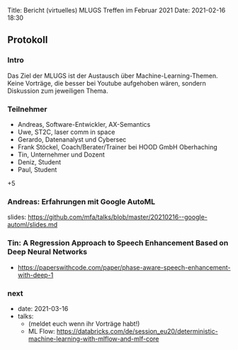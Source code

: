 Title: Bericht (virtuelles) MLUGS Treffen im Februar 2021
Date: 2021-02-16 18:30

## Protokoll

### Intro

Das Ziel der MLUGS ist der Austausch über Machine-Learning-Themen.
Keine Vorträge, die besser bei Youtube aufgehoben wären, sondern Diskussion zum jeweiligen Thema.

### Teilnehmer

- Andreas, Software-Entwickler, AX-Semantics
- Uwe, ST2C, laser comm in space
- Gerardo, Datenanalyst und Cybersec
- Frank Stöckel, Coach/Berater/Trainer bei HOOD GmbH Oberhaching
- Tin, Unternehmer und Dozent
- Deniz, Student
- Paul, Student

+5


### Andreas: Erfahrungen mit Google AutoML

slides: <https://github.com/mfa/talks/blob/master/20210216--google-automl/slides.md>


### Tin: A Regression Approach to Speech Enhancement Based on Deep Neural Networks

- <https://paperswithcode.com/paper/phase-aware-speech-enhancement-with-deep-1>


### next

- date: 2021-03-16
- talks:
   - (meldet euch wenn ihr Vorträge habt!)
   - ML Flow: <https://databricks.com/de/session_eu20/deterministic-machine-learning-with-mlflow-and-mlf-core>
